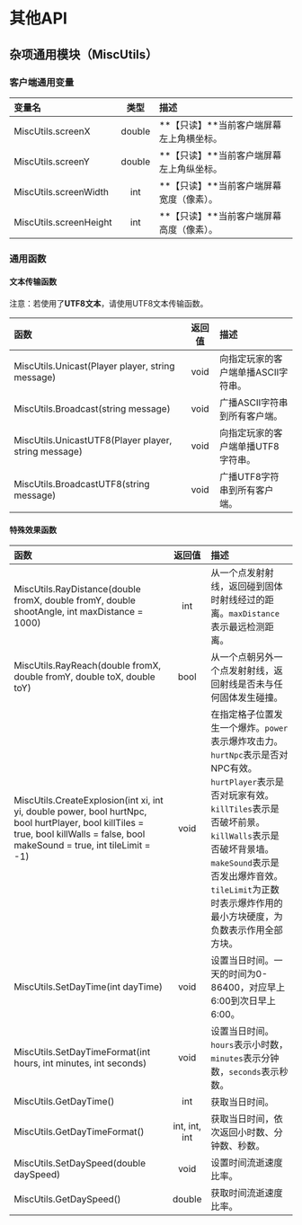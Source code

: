 # 其他API

## 杂项通用模块（MiscUtils）

### 客户端通用变量

| 变量名 | 类型 | 描述 |
| :--- | :---: | :--- |
| MiscUtils.screenX | double | **【只读】**当前客户端屏幕左上角横坐标。 |
| MiscUtils.screenY | double | **【只读】**当前客户端屏幕左上角纵坐标。 |
| MiscUtils.screenWidth | int | **【只读】**当前客户端屏幕宽度（像素）。 |
| MiscUtils.screenHeight | int | **【只读】**当前客户端屏幕高度（像素）。 |

### 通用函数

#### 文本传输函数

注意：若使用了**UTF8文本**，请使用UTF8文本传输函数。

| 函数 | 返回值 | 描述 |
| :--- | :---: | :--- |
| MiscUtils.Unicast\(Player player, string message\) | void | 向指定玩家的客户端单播ASCII字符串。 |
| MiscUtils.Broadcast\(string message\) | void | 广播ASCII字符串到所有客户端。 |
| MiscUtils.UnicastUTF8\(Player player, string message\) | void | 向指定玩家的客户端单播UTF8字符串。 |
| MiscUtils.BroadcastUTF8\(string message\) | void | 广播UTF8字符串到所有客户端。 |

#### 特殊效果函数

| 函数 | 返回值 | 描述 |
| :--- | :---: | :--- |
| MiscUtils.RayDistance\(double fromX, double fromY, double shootAngle, int maxDistance = 1000\) | int | 从一个点发射射线，返回碰到固体时射线经过的距离。`maxDistance`表示最远检测距离。 |
| MiscUtils.RayReach\(double fromX, double fromY, double toX, double toY\) | bool | 从一个点朝另外一个点发射射线，返回射线是否未与任何固体发生碰撞。 |
| MiscUtils.CreateExplosion\(int xi, int yi, double power, bool hurtNpc, bool hurtPlayer, bool killTiles = true, bool killWalls = false, bool makeSound = true, int tileLimit = -1\) | void | 在指定格子位置发生一个爆炸。`power`表示爆炸攻击力。`hurtNpc`表示是否对NPC有效。`hurtPlayer`表示是否对玩家有效。`killTiles`表示是否破坏前景。`killWalls`表示是否破坏背景墙。`makeSound`表示是否发出爆炸音效。`tileLimit`为正数时表示爆炸作用的最小方块硬度，为负数表示作用全部方块。 |
| MiscUtils.SetDayTime\(int dayTime\) | void | 设置当日时间。一天的时间为0-86400，对应早上6:00到次日早上6:00。 |
| MiscUtils.SetDayTimeFormat\(int hours, int minutes, int seconds\) | void | 设置当日时间。`hours`表示小时数，`minutes`表示分钟数，`seconds`表示秒数。 |
| MiscUtils.GetDayTime\(\) | int | 获取当日时间。 |
| MiscUtils.GetDayTimeFormat\(\) | int, int, int | 获取当日时间，依次返回小时数、分钟数、秒数。 |
| MiscUtils.SetDaySpeed\(double daySpeed\) | void | 设置时间流逝速度比率。 |
| MiscUtils.GetDaySpeed\(\) | double | 获取时间流逝速度比率。 |

